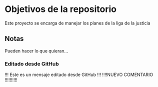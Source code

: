# Objetivos de la repositorio

Este proyecto se encarga de manejar los planes de la liga de la justicia


## Notas
Pueden hacer lo que quieran...

### Editado desde GitHub
!!! Este es un mensaje editado desde GitHub !!!
!!!!NUEVO COMENTARIO !!!!!!!!!!
